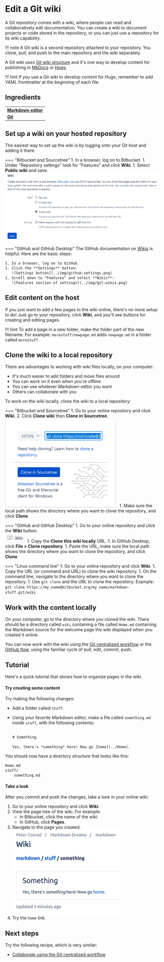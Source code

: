 # Edit a Git wiki

A Git repository comes with a wiki, where people can read and collaboratively edit documentation. You can create a wiki to document projects or code stored in the repository, or you can just use a repository for its wiki capability.

!!! note
    A Git wiki is a second repository attached to your repository. You clone, pull, 
    and push to the main repository and the wiki separately.
    
A Git wiki uses [Git wiki structure](../../tools/tools-publishing#git-wiki-structure) and it's one way to develop content for publishing in [MkDocs](../recipes-mkdocs/) or [Hugo](../recipes-hugo/).

!!! hint
    If you use a Git wiki to develop content for Hugo, remember to add YAML frontmatter 
    at the beginning of each file.
     
## Ingredients

<table>
  <tr>
    <td><b><a href="../../tools/tools-editors/">Markdown editor</a></b></td>
  </tr>
  <tr>
    <td><b><a href="../../tools/tools-git-setup/">Git</a></b></td>
  </tr>
</table>
    
## Set up a wiki on your hosted repository

The easiest way to set up the wiki is by logging onto your Git host and adding it there. 

=== "Bitbucket and Sourcetree"
    1. In a browser, log on to Bitbucket.
	1. Under "Repository settings" look for "Features" and click **Wiki**.
	1. Select **Public wiki** and save.  
       ![Wiki dialog](../img/recipes-git-wiki-create.png)

=== "GitHub and GitHub Desktop"
    The GitHub documentation on [Wikis](https://docs.gitlab.com/ee/user/project/wiki/)
    is helpful. Here are the basic steps:
    
    1. In a browser, log on to GitHub.
    1. Click the **Settings** button:  
       ![Settings button](../img/github-settings.png)
    1. Scroll down to "Features" and select **Wikis**:
       ![Features section of settings](../img/git-wikis.png)
   
## Edit content on the host    
   
If you just want to add a few pages to the wiki online, there's no more setup to do! Just go to your repository, click **Wiki**, and you'll see buttons for creating and editing pages. 

!!! hint
    To add a page in a new folder, make the folder part of the new filename. 
    For example: `morestuff/newpage.md` adds `newpage.md` in a folder called 
    `morestuff`.

## Clone the wiki to a local repository

There are advantages to working with wiki files locally, on your computer:

- It's much easier to add folders and move files around
- You can work on it even when you're offline
- You can use whatever Markdown editor you want
- Others can collaborate with you

To work on the wiki locally, clone the wiki to a local repository:      

=== "Bitbucket and Sourcetree"
    1. Go to your online repository and click **Wiki**.
    2. Click **Clone wiki** then **Clone in Sourcetree**.  
       ![Clone in Sourcetree button](../img/recipes-git-repo-bb-clone-wiki.png)
    1. Make sure the local path shows the directory where
       you want to clone the repository, and click **Clone**.
       
=== "GitHub and GitHub Desktop"
    1. Go to your online repository and click the **Wiki** button:  
       ![Wiki button](../img/github-wiki-button.png)
    1. Copy the **Clone this wiki locally** URL.
    1. In GitHub Desktop, click **File > Clone repository**.
    1. Paste the URL, make sure the local path shows the directory where
       you want to clone the repository, and click **Clone**.

=== "Linux command line"
    1. Go to your online repository and click **Wiki**.
    1. Copy the URL (or command and URL) to clone the wiki repository.
    1. On the command line, navigate to the directory where you want to clone the
       repository.
    1. Use `git clone` and the URL to clone the repository. Example:  
       `git clone https://my_name@bitbucket.org/my_name/markdown-stuff.git/wiki`

## Work with the content locally

On your computer, go to the directory where you cloned the wiki. There should be a directory called `wiki` containing a file called `Home.md` containing the Markdown source for the welcome page the wiki displayed when you created it online.

You can now work with the wiki using the [Git centralized workflow](../../tools/tools-git-basics#centralized-workflow) or the [GitHub flow](../../tools/tools-git-basics#github-flow), using the familiar cycle of pull, edit, commit, push.

## Tutorial

Here's a quick tutorial that shows how to organize pages in the wiki.

#### Try creating some content

Try making the following changes:

- Add a folder called `stuff`.
- Using your favorite Markdown editor, make a file called `something.md` inside `stuff`, with the following contents:  

    ```
    
    # Something

    Yes, there's *something* here! Now go [home](../Home).

    ```
    
You should now have a directory structure that looks like this:

```
Home.md
stuff/
    something.md

```


#### Take a look

After you commit and push the changes, take a look in your online wiki:

1. Go to your online repository and click **Wiki**.
2. View the page tree of the wiki. For example:
	- In Bitbucket, click the name of the wiki.
	- In GitHub, click **Pages**.
1. Navigate to the page you created.  
   ![Screenshot of hte wiki page](../img/recipes-git-wiki-bb-something.png)
1. Try the `home` link.

## Next steps

Try the following recipe, which is very similar:

- [Collaborate using the Git centralized workflow](../recipes-centralized-workflow/) 